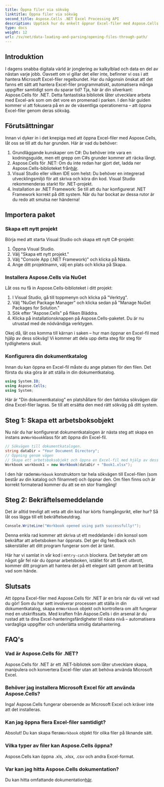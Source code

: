 ```yaml
---
title: Öppna filer via sökväg
linktitle: Öppna filer via sökväg
second_title: Aspose.Cells .NET Excel Processing API
description: Upptäck hur du enkelt öppnar Excel-filer med Aspose.Cells för .NET med denna detaljerade steg-för-steg-guide.
type: docs
weight: 12
url: /sv/net/data-loading-and-parsing/opening-files-through-path/
---
```

## Introduktion
I dagens snabba digitala värld är jonglering av kalkylblad och data en del av nästan varje jobb. Oavsett om vi gillar det eller inte, befinner vi oss i att hantera Microsoft Excel-filer regelbundet. Har du någonsin önskat att det fanns ett sätt att hantera Excel-filer programmatiskt, automatisera många uppgifter samtidigt som du sparar tid? Tja, här är din silverkant: Aspose.Cells för .NET. Detta fantastiska bibliotek låter utvecklare arbeta med Excel-ark som om det vore en promenad i parken. I den här guiden kommer vi att fokusera på en av de väsentliga operationerna – att öppna Excel-filer genom deras sökväg.
## Förutsättningar
 
Innan vi dyker in i det knepiga med att öppna Excel-filer med Aspose.Cells, låt oss se till att du har grunden. Här är vad du behöver:
1. Grundläggande kunskaper om C#: Du behöver inte vara en kodningsguide, men ett grepp om C#s grunder kommer att räcka långt.
2.  Aspose.Cells för .NET: Om du inte redan har gjort det, ladda ner Aspose.Cells-biblioteket från[här](https://releases.aspose.com/cells/net/).
3. Visual Studio eller vilken IDE som helst: Du behöver en integrerad utvecklingsmiljö för att skriva och köra din kod. Visual Studio rekommenderas starkt för .NET-projekt.
4. Installation av .NET Framework: Se till att du har konfigurerat .NET Framework korrekt på ditt system.
När du har bockat av dessa rutor är du redo att smutsa ner händerna!
## Importera paket
### Skapa ett nytt projekt
Börja med att starta Visual Studio och skapa ett nytt C#-projekt:
1. Öppna Visual Studio.
2. Välj "Skapa ett nytt projekt."
3. Välj "Console App (.NET Framework)" och klicka på Nästa.
4. Ange ditt projektnamn, välj en plats och klicka på Skapa.
### Installera Aspose.Cells via NuGet
Låt oss nu få in Aspose.Cells-biblioteket i ditt projekt:
1. I Visual Studio, gå till toppmenyn och klicka på "Verktyg".
2. Välj "NuGet Package Manager" och klicka sedan på "Manage NuGet Packages for Solution."
3. Sök efter "Aspose.Cells" på fliken Bläddra.
4. Klicka på installationsknappen på Aspose.Cells-paketet. 
Du är nu utrustad med de nödvändiga verktygen.

Okej då, låt oss komma till kärnan i saken – hur man öppnar en Excel-fil med hjälp av dess sökväg! Vi kommer att dela upp detta steg för steg för tydlighetens skull.
### Konfigurera din dokumentkatalog
Innan du kan öppna en Excel-fil måste du ange platsen för den filen. Det första du ska göra är att ställa in din dokumentkatalog.

```csharp
using System.IO;
using Aspose.Cells;
using System;
```

Här är "Din dokumentkatalog" en platshållare för den faktiska sökvägen där dina Excel-filer lagras. Se till att ersätta den med rätt sökväg på ditt system. 
## Steg 1: Skapa ett arbetsboksobjekt 
 Nu när du har konfigurerat dokumentkatalogen är nästa steg att skapa en instans av`Workbook`klass för att öppna din Excel-fil.

```csharp
// Sökvägen till dokumentkatalogen.
string dataDir = "Your Document Directory";
// Öppning genom vägen
// Skapa ett arbetsboksobjekt och öppna en Excel-fil med hjälp av dess sökväg
Workbook workbook1 = new Workbook(dataDir + "Book1.xlsx");
```

 I den här raden`Workbook` konstruktorn tar hela sökvägen till Excel-filen (som består av din katalog och filnamnet) och öppnar den. Om filen finns och är korrekt formaterad kommer du att se en stor framgång!
## Steg 2: Bekräftelsemeddelande
Det är alltid trevligt att veta att din kod har körts framgångsrikt, eller hur? Så låt oss lägga till ett bekräftelseutdrag.

```csharp
Console.WriteLine("Workbook opened using path successfully!");
```

Denna enkla rad kommer att skriva ut ett meddelande i din konsol som bekräftar att arbetsboken har öppnats. Det ger dig feedback och säkerställer att ditt program fungerar som det är tänkt.

 Här har vi samlat in vår kod i en`try-catch` blockera. Det betyder att om något går fel när du öppnar arbetsboken, istället för att få ett utbrott, kommer ditt program att hantera det på ett elegant sätt genom att berätta vad som hände.
## Slutsats
Att öppna Excel-filer med Aspose.Cells för .NET är en bris när du väl vet vad du gör! Som du har sett involverar processen att ställa in din dokumentkatalog, skapa en`Workbook` objekt och kontrollera om allt fungerar med en utskriftssats. Med kraften från Aspose.Cells i din arsenal är du rustad att ta dina Excel-hanteringsfärdigheter till nästa nivå – automatisera vardagliga uppgifter och underlätta smidig datahantering.
## FAQ's
### Vad är Aspose.Cells för .NET?
Aspose.Cells för .NET är ett .NET-bibliotek som låter utvecklare skapa, manipulera och konvertera Excel-filer utan att behöva använda Microsoft Excel.
### Behöver jag installera Microsoft Excel för att använda Aspose.Cells?
Inga! Aspose.Cells fungerar oberoende av Microsoft Excel och kräver inte att det installeras.
### Kan jag öppna flera Excel-filer samtidigt?
 Absolut! Du kan skapa flera`Workbook` objekt för olika filer på liknande sätt.
### Vilka typer av filer kan Aspose.Cells öppna?
Aspose.Cells kan öppna .xls, .xlsx, .csv och andra Excel-format.
### Var kan jag hitta Aspose.Cells dokumentation?
Du kan hitta omfattande dokumentation[här](https://reference.aspose.com/cells/net/).